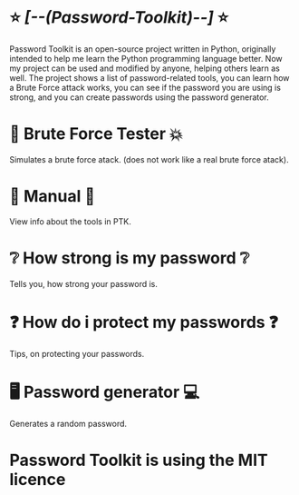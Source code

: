 # ⭐ *[--(Password-Toolkit)--]* ⭐
Password Toolkit is an open-source project written in Python, originally intended to help me learn the Python programming language better. Now my project can be used and modified by anyone, helping others learn as well.
The project shows a list of password-related tools, you can learn how a Brute Force attack works, you can see if the password you are using is strong, and you can create passwords using the password generator.

# 👊 Brute Force Tester 💥
Simulates a brute force atack. (does not work like a real brute force atack).

# 📘 Manual 📖
View info about the tools in PTK.

# ❔ How strong is my password ❔
Tells you, how strong your password is.

# ❓ How do i protect my passwords ❓
Tips, on protecting your passwords.

# 🖥️ Password generator 💻
Generates a random password.



# Password Toolkit is using the MIT licence





